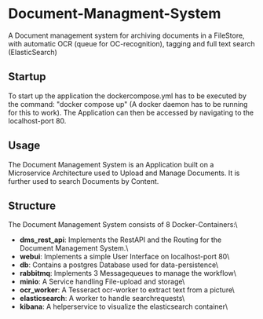 # Document-Managment-System
A Document management system for archiving documents in a FileStore, with automatic OCR (queue for OC-recognition), tagging and full text search (ElasticSearch)

## Startup
To start up the application the dockercompose.yml has to be executed by the command: "docker compose up" (A docker daemon has to be running for this to work). The Application can then be accessed by navigating to the localhost-port 80.
## Usage
The Document Management System is an Application built on a Microservice Architecture used to Upload and Manage Documents. It is further used to search Documents by Content. 
## Structure
The Document Management System consists of 8 Docker-Containers:\
- **dms_rest_api**: Implements the RestAPI and the Routing for the Document Management System.\
- **webui**: Implements a simple User Interface on localhost-port 80\
- **db**: Contains a postgres Database used for data-persistence\
- **rabbitmq**: Implements 3 Messagequeues to manage the workflow\\
- **minio**: A Service handling File-upload and storage\
- **ocr_worker**: A Tesseract ocr-worker to extract text from a picture\
- **elasticsearch**: A worker to handle searchrequests\
- **kibana**: A helperservice to visualize the elasticsearch container\

